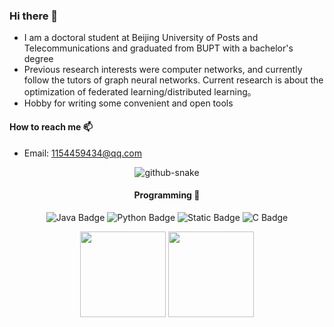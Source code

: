 ### Hi there 👋

- I am a doctoral student at Beijing University of Posts and Telecommunications and graduated from BUPT with a bachelor's degree
- Previous research interests were computer networks, and currently follow the tutors of graph neural networks. Current research is about the optimization of federated learning/distributed learning。
- Hobby for writing some convenient and open tools

#### How to reach me 📫

-  Email: 1154459434@qq.com

<div align="center">
<!-- Snake Code Contribution Map 贪吃蛇代码贡献图 -->

<picture>
  <source media="(prefers-color-scheme: dark)" srcset="https://raw.githubusercontent.com/112292454/112292454/output/github-contribution-grid-snake-dark.svg" />
  <source media="(prefers-color-scheme: light)" srcset="https://raw.githubusercontent.com/112292454/112292454/output/github-contribution-grid-snake.svg" />
  <img alt="github-snake" src="https://raw.githubusercontent.com/112292454/112292454/output/github-contribution-grid-snake.svg" />
</picture>

</div>

<div align="center" >

<!--  skill badge 技能徽章 -->

#### Programming 💪

![Java Badge](https://img.shields.io/badge/java-512BD4)
![Python Badge](https://img.shields.io/badge/python-512BD4)
![Static Badge](https://img.shields.io/badge/GO-FAFAFA?logo=go)
![C Badge](https://img.shields.io/badge/C-555555?logo=c&logoColor=fff&style=flat)



<div align="center" >

<!-- GitHub 数据统计 -->
<img align="" height="137px" src="https://github-readme-stats-git-masterrstaa-rickstaa.vercel.app/api?username=112292454&hide_title=true&hide_border=true&show_icons=true&include_all_commits=true&line_height=21text_color=000&icon_color=000&bg_color=0,ea6161,ffc64d,fffc4d,52fa5a&theme=graywhite" />
<img align="" height="137px" src="https://github-readme-stats-git-masterrstaa-rickstaa.vercel.app/api/top-langs/?username=112292454&hide_title=true&hide_border=true&layout=compact&langs_count=6&text_color=000&icon_color=fff&bg_color=0,52fa5a,4dfcff,c64dff&theme=graywhite" /><br><br>

</div>
